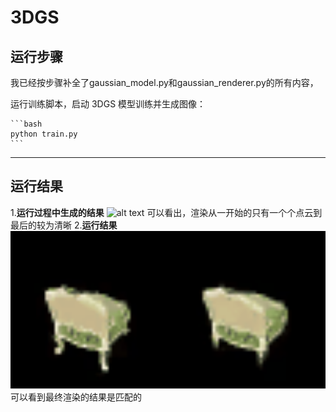 # 3DGS

## 运行步骤
我已经按步骤补全了gaussian_model.py和gaussian_renderer.py的所有内容，

 运行训练脚本，启动 3DGS 模型训练并生成图像：

    ```bash
    python train.py
    ```


---

## 运行结果
1.**运行过程中生成的结果**
<img src="3DGS.gif" alt="alt text" width="800">
可以看出，渲染从一开始的只有一个个点云到最后的较为清晰
2.**运行结果**
<img src="debug_rendering.gif" alt="alt text" width="800">
可以看到最终渲染的结果是匹配的
